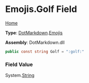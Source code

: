 # Emojis\.Golf Field

[Home](../../../README.md)

**Type**: [DotMarkdown](../../README.md)\.[Emojis](../README.md)

**Assembly**: DotMarkdown\.dll

```csharp
public const string Golf = ":golf:"
```

### Field Value

System\.[String](https://docs.microsoft.com/en-us/dotnet/api/system.string)